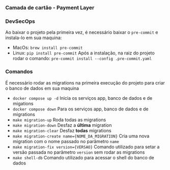 ### Camada de cartão - Payment Layer

### DevSecOps
Ao baixar o projeto pela primeira vez, é necessário baixar o `pre-commit` e instala-lo em sua maquina:
* MacOs:
`brew install pre-commit`
* Linux:
`pip install pre-commit`
Após a instalação, na raiz do projeto rodar o comando: 
`pre-commit install --config .pre-commit.yaml`

### Comandos
É necessário rodar as migrations na primeira execução do projeto para criar o banco de dados em sua maquina

* `docker compose up -d`
  Inicia os serviços app, banco de dados e de migations
* `docker compose down`
  Para os serviços app, banco de dados e de migrations
* `make migration-up`
  Roda todas as migrations
* `make migration-down`
  Desfaz a **última** migration
* `make migration-clear`
  Desfaz **todas** migrations
* `make migration-create name={NOME_DA_MIGRATION}`
  Cria uma nova migration com o nome passado no parâmetro `name`
* `make migration-fix version={VERSAO}`
  Comando utilizado para setar a versão passada no parâmetro `version` sem rodar as migrations
* `make shell-db`
  Comando utilizado para acessar o shell do banco de dados

